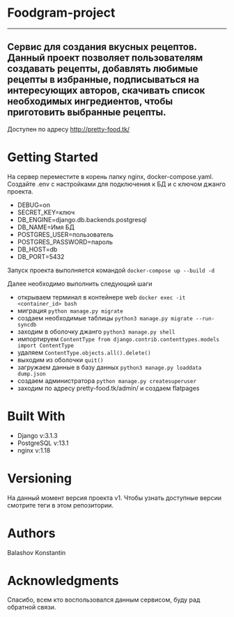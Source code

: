 
# Foodgram-project
---
Сервис для создания вкусных рецептов. Данный проект позволяет пользователям создавать рецепты, добавлять любимые рецепты в избранные, подписываться на интересующих авторов, скачивать список необходимых ингредиентов, чтобы приготовить выбранные рецепты.
---
Доступен по адресу 
http://pretty-food.tk/

# Getting Started
На сервер переместите в корень  папку nginx, docker-compose.yaml.
Создайте .env с настройками для подключения к БД и с ключом джанго проекта.
- DEBUG=on
- SECRET_KEY=ключ
- DB_ENGINE=django.db.backends.postgresql
- DB_NAME=Имя БД
- POSTGRES_USER=пользователь
- POSTGRES_PASSWORD=пароль
- DB_HOST=db
- DB_PORT=5432


Запуск проекта выполняется командой `docker-compose up --build -d`
 
Далее необходимо выполнить следующий шаги
 - открываем терминал в контейнере web `docker exec -it <container_id> bash`
 - миграция `python manage.py migrate`
 - создаем необходимые таблицы `python3 manage.py migrate --run-syncdb`
 - заходим в оболочку джанго `python3 manage.py shell`
 - импортируем `ContentType from django.contrib.contenttypes.models import ContentType`
 - удаляем `ContentType.objects.all().delete()`
 - выходим из оболочки `quit()`
 - загружаем данные в базу данных `python3 manage.py loaddata dump.json`
 - создаем администратора `python manage.py createsuperuser`
 - заходим по адресу pretty-food.tk/admin/ и создаем flatpages

# Built With
* Django v:3.1.3
* PostgreSQL v:13.1
* nginx v:1.18

# Versioning
На данный момент версия проекта v1. Чтобы узнать доступные версии смотрите теги в этом репозитории.


# Authors
Balashov Konstantin


# Acknowledgments
Спасибо, всем кто воспользовался данным сервисом, буду рад обратной связи.
